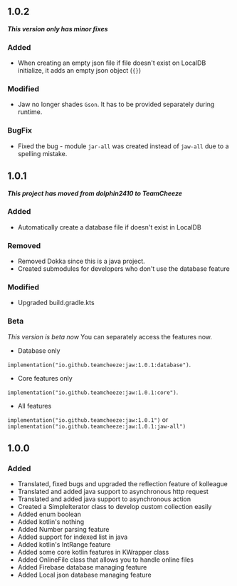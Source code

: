 ## 1.0.2
***This version only has minor fixes***
### Added
- When creating an empty json file if file doesn't exist on LocalDB initialize, it adds an empty json object (`{}`)
### Modified
- Jaw no longer shades `Gson`. It has to be provided separately during runtime.
### BugFix
- Fixed the bug - module `jar-all` was created instead of `jaw-all` due to a spelling mistake.
## 1.0.1
***This project has moved from dolphin2410 to TeamCheeze***
### Added
- Automatically create a database file if doesn't exist in LocalDB
### Removed
- Removed Dokka since this is a java project.
- Created submodules for developers who don't use the database feature
### Modified
- Upgraded build.gradle.kts
### Beta
*This version is beta now*
You can separately access the features now.
- Database only

`implementation("io.github.teamcheeze:jaw:1.0.1:database")`.
- Core features only

`implementation("io.github.teamcheeze:jaw:1.0.1:core")`.

- All features

`implementation("io.github.teamcheeze:jaw:1.0.1")`
or
`implementation("io.github.teamcheeze:jaw:1.0.1:jaw-all")`
## 1.0.0
### Added
- Translated, fixed bugs and upgraded the reflection feature of kolleague
- Translated and added java support to asynchronous http request
- Translated and added java support to asynchronous action
- Created a SimpleIterator class to develop custom collection easily
- Added enum boolean
- Added kotlin's nothing
- Added Number parsing feature
- Added support for indexed list in java
- Added kotlin's IntRange feature
- Added some core kotlin features in KWrapper class
- Added OnlineFile class that allows you to handle online files
- Added Firebase database managing feature
- Added Local json database managing feature
